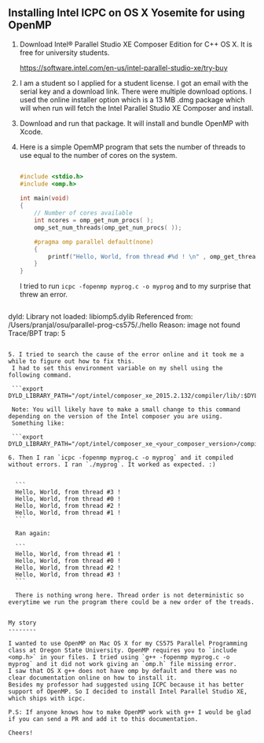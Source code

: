Installing Intel ICPC on OS X Yosemite for using OpenMP
-------------------------------------------------------


1. Download Intel® Parallel Studio XE Composer Edition for C++ OS X.
   It is free for university students.

   https://software.intel.com/en-us/intel-parallel-studio-xe/try-buy

2. I am a student so I applied for a student license. I got an email with the serial key and a download link.
   There were multiple download options. I used the online installer option which is a 13 MB .dmg package which
   will when run will fetch the Intel Parallel Studio XE Composer and install.

3. Download and run that package. It will install and bundle OpenMP with Xcode.


4. Here is a simple OpemMP program that sets the number of threads to use equal to the number of cores on the system.

    ``` myprog.c

    #include <stdio.h>
    #include <omp.h>
     
    int main(void)
    {
        // Number of cores available
        int ncores = omp_get_num_procs( );
        omp_set_num_threads(omp_get_num_procs( ));

        #pragma omp parallel default(none)
        {
            printf("Hello, World, from thread #%d ! \n" , omp_get_thread_num( ));
        }
    }
    ```


   I tried to run `icpc -fopenmp myprog.c -o myprog` and to my surprise that threw an error.

   ```
  dyld: Library not loaded: libiomp5.dylib
  Referenced from: /Users/pranjal/osu/parallel-prog-cs575/./hello
  Reason: image not found
  Trace/BPT trap: 5
  ```

5. I tried to search the cause of the error online and it took me a while to figure out how to fix this.
   I had to set this environment variable on my shell using the following command.

   ```export DYLD_LIBRARY_PATH="/opt/intel/composer_xe_2015.2.132/compiler/lib/:$DYLD_LIBRARY_PATH"```

   Note: You will likely have to make a small change to this command depending on the version of the Intel composer you are using.
   Something like:

   ```export DYLD_LIBRARY_PATH="/opt/intel/composer_xe_<your_composer_version>/compiler/lib/:$DYLD_LIBRARY_PATH"```

6. Then I ran `icpc -fopenmp myprog.c -o myprog` and it compiled without errors. I ran `./myprog`. It worked as expected. :)


    ```
    Hello, World, from thread #3 !
    Hello, World, from thread #0 !
    Hello, World, from thread #2 !
    Hello, World, from thread #1 !
    ```

    Ran again:

    ```
    Hello, World, from thread #1 !
    Hello, World, from thread #0 !
    Hello, World, from thread #2 !
    Hello, World, from thread #3 !
    ```

    There is nothing wrong here. Thread order is not deterministic so everytime we run the program there could be a new order of the treads.


My story
--------

I wanted to use OpenMP on Mac OS X for my CS575 Parallel Programming class at Oregon State University. OpenMP requires you to `include <omp.h>` in your files. I tried using `g++ -fopenmp myprog.c -o myprog` and it did not work giving an `omp.h` file missing error.
I saw that OS X g++ does not have omp by default and there was no clear documentation online on how to install it.
Besides my professor had suggested using ICPC because it has better support of OpenMP. So I decided to install Intel Parallel Studio XE,
which ships with icpc.

P.S: If anyone knows how to make OpenMP work with g++ I would be glad if you can send a PR and add it to this documentation.

Cheers!
